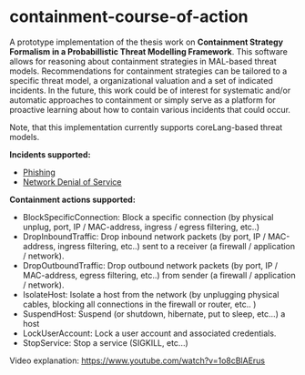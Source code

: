 # containment-course-of-action

A prototype implementation of the thesis work on **Containment Strategy Formalism in a Probabillistic Threat Modelling Framework**. This software allows for reasoning about containment strategies in MAL-based threat models. Recommendations for containment strategies can be tailored to a specific threat model, a organizational valuation and a set of indicated incidents. In the future, this work could be of interest for systematic and/or automatic approaches to containment or simply serve as a platform for proactive learning about how to contain various incidents that could occur.

Note, that this implementation currently supports coreLang-based threat models. 

**Incidents supported:**
* [Phishing](https://attack.mitre.org/techniques/T1566/)
* [Network Denial of Service](https://attack.mitre.org/techniques/T1498/)

**Containment actions supported:**
* BlockSpecificConnection: Block a specific connection (by physical unplug, port, IP / MAC-address, ingress / egress filtering, etc..)
* DropInboundTraffic: Drop inbound network packets (by port, IP / MAC-address, ingress filtering, etc..) sent to a receiver (a firewall / application / network).
* DropOutboundTraffic: Drop outbound network packets (by port, IP / MAC-address, egress filtering, etc..) from sender (a firewall / application / network).
* IsolateHost: Isolate a host from the network (by unplugging physical cables, blocking all connections in the firewall or router, etc.. )
* SuspendHost: Suspend (or shutdown, hibernate, put to sleep, etc...) a host
* LockUserAccount: Lock a user account and associated credentials.
* StopService: Stop a service (SIGKILL, etc...)

Video explanation: https://www.youtube.com/watch?v=1o8cBlAErus
